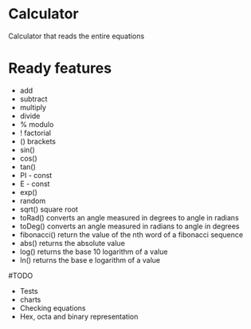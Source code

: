 # Calculator
Calculator that reads the entire equations

# Ready features
+ add 
+ subtract
+ multiply 
+ divide 
+ % modulo 
+ ! factorial 
+ () brackets
+ sin() 
+ cos() 
+ tan() 
+ PI - const 
+ E - const
+ exp()
+ random 
+ sqrt() square root
+ toRad() converts an angle measured in degrees to angle in radians 
+ toDeg() converts an angle measured in radians to angle in degrees
+ fibonacci() return the value of the nth word of a fibonacci sequence
+ abs() returns the absolute value
+ log() returns the base 10 logarithm of a value 
+ ln() returns the base e logarithm of a value

#TODO
+ Tests
+ charts
+ Checking equations
+ Hex, octa and binary representation 
